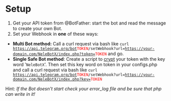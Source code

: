 # Setup

1. Get your API token from @BotFather: start the bot and read the message to create your own Bot.
2. Set your Webhook in **one** of these ways:
 - **Multi Bot method:** Call a curl request via bash like <code>curl https://api.telegram.org/bot<span style="color: red">TOKEN</span>/setWebhook?url=https://your-domain.com/NeleBotX/index.php?token=<span style="color: red">TOKEN</span></code> and go.
 - **Single Safe Bot method**: Create a script to [crypt](https://www.php.net/manual/en/function.crypt) your token with the key word '<code>NeleBotX</code>'. Then set this key word on token in your configs.php and call a curl request via bash like <code>curl https://api.telegram.org/bot<span style="color: red">TOKEN</span>/setWebhook?url=https://your-domain.com/NeleBotX/index.php?key=<span style="color: red">TOKEN</span></code>

Hint: _If the Bot doesn't start check your error_log file and be sure that php can write in it!_
